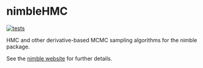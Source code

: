# nimbleHMC

[![tests](https://github.com/nimble-dev/nimbleHMC/workflows/tests/badge.svg)](https://github.com/nimble-dev/nimbleHMC/actions)

HMC and other derivative-based MCMC sampling algorithms for the nimble package.

See the [nimble website](https://r-nimble.org/) for further details.

